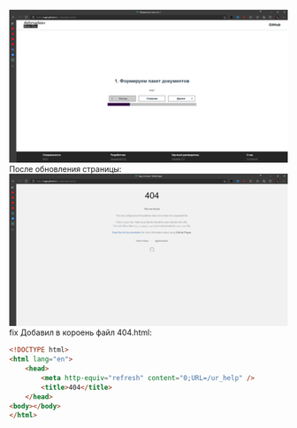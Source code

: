 ![](../../Files/Pasted%20image%2020220128082648.png)После обновления страницы:
![](../../Files/Pasted%20image%2020220128082713.png)
fix
Добавил в короень файл 404.html:
```html
<!DOCTYPE html>
<html lang="en">
	<head>
		<meta http-equiv="refresh" content="0;URL=/ur_help" />
		<title>404</title>
	</head>
<body></body>
</html>
```

